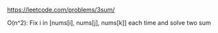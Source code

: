 https://leetcode.com/problems/3sum/  
  
O(n^2): Fix i in [nums[i], nums[j], nums[k]] each time and solve two sum
